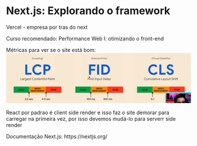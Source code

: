 # Next.js: Explorando o framework

<p>Vercel - empresa por tras do next</p>

<p>Curso recomendado: Performance Web I: otimizando o front-end</p>


Métricas para ver se o site está bom:<br>
![metricas](image.png)

<p>
React por padrao é client side render e isso faz o site demorar para carregar na primeira vez, por isso devemos mudá-lo para serverr side render
</p>

<p>
Documentação Next.js: https://nextjs.org/
</p>